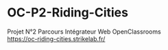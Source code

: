 # OC-P2-Riding-Cities
Projet N°2 Parcours Intégrateur Web OpenClassrooms  
https://oc-riding-cities.strikelab.fr/

